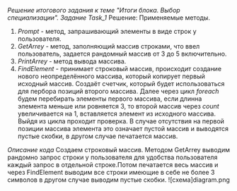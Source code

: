 *Решение итогового задания к теме "Итоги блока. Выбор специализации".*
_Задание Task_1_
Решение:
Применяемые методы.
1. *Prompt* - метод, запрашивающий элементы в виде строк у пользователя.
2. *GetArrey* - метод, заполняющий массив строками, что ввел пользователь, задается рандомный массив от 3 до 5 включительно.
3. *PrintArrey* - метод вывода массива.
4. *FindElement* - принимает строковый массив, происходит создание нового неопределённого массива, который копирует первый исходный массив. Создаёт счетчик, который будет использоваться для пербора позиций второго массива.
Далее через цикл *foreach* будем перебирать элементы первого массива, если длинна элемента меньше или ровняется 3, то второй массив через *count* увеличивается на 1, вставляется элемент из исходного массива. Выйдя из цикла проходит проверка. В случае отсутствия на первой позиции массива элемента это означает пустой массив и выводятся пустые скобки, в другом случае печатается массив.

*Описание кода*
Создаем строковый массив. Методом GetArrey выводим рандомно запрос строки у пользователя для удобства пользователя каждый запрос в отдельной строке.Потом печатается весь массив и через FindElement выводим все строки имеющие в себе не более 3 символов в другом случае выводим пустые скобки.
![схема]diagram.png
